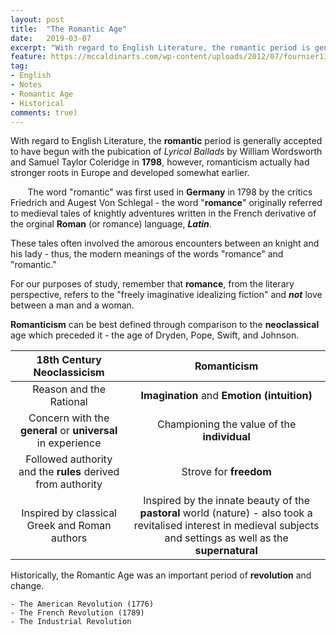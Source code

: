 ```yaml
---
layout: post
title:  "The Romantic Age"
date:   2019-03-07
excerpt: "With regard to English Literature, the romantic period is generally accepted to have begun with the pubication of 'Lyrical Ballads' by William Wordsworth and Samuel Taylor Coleridge in 1798, however, romanticism actually had stronger roots in Europe and developed somewhat earlier."
feature: https://mccaldinarts.com/wp-content/uploads/2012/07/fournier1350-x-900.jpeg?w=300
tag:
- English
- Notes
- Romantic Age 
- Historical
comments: true)
---
```


With regard to English Literature, the **romantic** period is generally accepted to have begun with the pubication of *Lyrical Ballads* by William Wordsworth and Samuel Taylor Coleridge in **1798**, however, romanticism actually had stronger roots in Europe and developed somewhat earlier.

&nbsp;&nbsp;&nbsp;&nbsp;&nbsp;&nbsp; The word "romantic" was first used in **Germany** in 1798 by the critics Friedrich and Augest Von Schlegal - the word "**romance**" originally referred to medieval tales of knightly adventures written in the French derivative of the orginal **Roman** (or romance) language, ***Latin***.

These tales often involved the amorous encounters between an knight and his lady - thus, the modern meanings of the words "romance" and "romantic."

For our purposes of study, remember that **romance**, from the literary perspective, refers to the "freely imaginative idealizing fiction" and ***not*** love between a man and a woman.

**Romanticism** can be best defined through comparison to the **neoclassical** age which preceded it - the age of Dryden, Pope, Swift, and Johnson.

|                  18th Century Neoclassicism                 	|                                                                              Romanticism                                                                              	|
|:-----------------------------------------------------------:	|:---------------------------------------------------------------------------------------------------------------------------------------------------------------------:	|
| Reason and the Rational                                     	| **Imagination** and **Emotion (intuition)**                                                                                                                           	|
| Concern with the **general** or **universal** in experience 	| Championing the value of the **individual**                                                                                                                           	|
| Followed authority and the **rules** derived from authority 	| Strove for **freedom**                                                                                                                                                	|
| Inspired by classical Greek and Roman authors               	| Inspired by the innate beauty of the **pastoral** world (nature) - also took a revitalised interest in medieval subjects and settings as well as the **supernatural** 	|

Historically, the Romantic Age was an important period of **revolution** and change.
 
    - The American Revolution (1776)
    - The French Revolution (1789)
    - The Industrial Revolution


